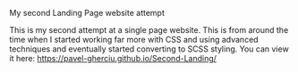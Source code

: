 My second Landing Page website attempt

This is my second attempt at a single page website. This is from around the time when I started working far more with CSS and using advanced techniques and eventually started converting to SCSS styling.
You can view it here: https://pavel-gherciu.github.io/Second-Landing/
